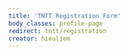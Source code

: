 ```yaml
---
title: 'TNTT Registration Form'
body_classes: profile-page
redirect: tntt/registration
creator: hieuliem
---
```


